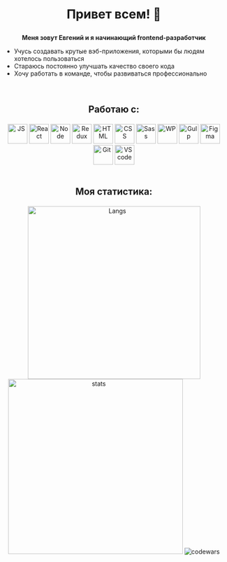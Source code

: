 # **<p align="center">Привет всем! :wave: </p>**

**<p align="center">Меня зовут Евгений и я начинающий frontend-разработчик</p>**

- Учусь создавать крутые вэб-приложения, которыми бы людям хотелось пользоваться 
- Стараюсь постоянно улучшать качество своего кода
- Хочу работать в команде, чтобы развиваться профессионально
        
<br>

## <p align="center">Работаю с:</p>
<div align="center">
<img height="45px" width="45px" alt="JS" src="https://cdn.jsdelivr.net/gh/devicons/devicon/icons/javascript/javascript-original.svg" />
<img height="45px" width="45px" alt="React" src="https://cdn.jsdelivr.net/gh/devicons/devicon/icons/react/react-original.svg" />
<img height="45px" width="45px" alt="Node" src="https://cdn.jsdelivr.net/gh/devicons/devicon/icons/nodejs/nodejs-original.svg" />
<img height="45px" width="45px" alt="Redux" src="https://cdn.jsdelivr.net/gh/devicons/devicon/icons/redux/redux-original.svg" />
<img height="45px" width="45px" alt="HTML" src="https://cdn.jsdelivr.net/gh/devicons/devicon/icons/html5/html5-original-wordmark.svg" />
<img height="45px" width="45px" alt="CSS" src="https://cdn.jsdelivr.net/gh/devicons/devicon/icons/css3/css3-original-wordmark.svg" />
<img height="45px" width="45px" alt="Sass" src="https://cdn.jsdelivr.net/gh/devicons/devicon/icons/sass/sass-original.svg" />
<img height="45px" width="45px" alt="WP" src="https://cdn.jsdelivr.net/gh/devicons/devicon/icons/webpack/webpack-original.svg" />
<img height="45px" width="45px" alt="Gulp" src="https://cdn.jsdelivr.net/gh/devicons/devicon/icons/gulp/gulp-plain.svg" />
<img height="45px" width="45px" alt="Figma" src="https://cdn.jsdelivr.net/gh/devicons/devicon/icons/figma/figma-original.svg" />
<img height="45px" width="45px" alt="Git" src="https://cdn.jsdelivr.net/gh/devicons/devicon/icons/git/git-original-wordmark.svg" />
<img height="45px" width="45px" alt="VS code" src="https://cdn.jsdelivr.net/gh/devicons/devicon/icons/vscode/vscode-original.svg" />
</div>

<br>

## <p align="center">Моя статистика:</p>
<div align="center">
<img width="395px" alt="Langs" src="https://github-readme-stats.vercel.app/api/top-langs/?username=Nameless501&layout=compact&theme=buefy">
<img width="400px" alt="stats" src="https://github-readme-stats.vercel.app/api?username=Nameless501&show_icons=true&theme=buefy">
<img alt="codewars" src="https://www.codewars.com/users/Nameless501/badges/large">
</div>  
